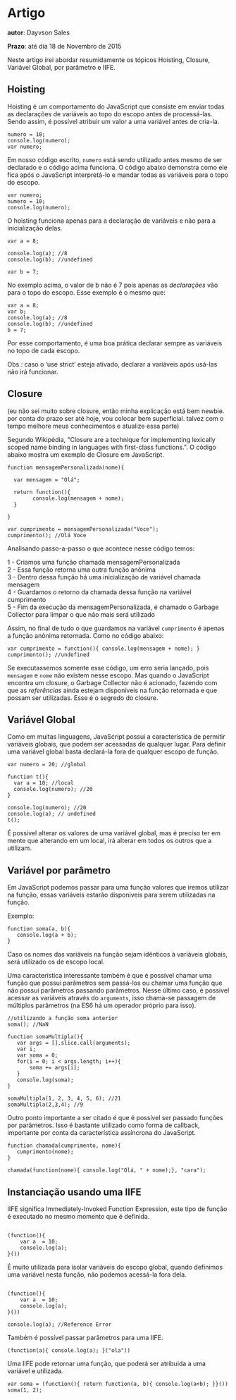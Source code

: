 # Artigo
**autor**: Dayvson Sales

**Prazo**: até dia 18 de Novembro de 2015

Neste artigo irei abordar resumidamente os tópicos Hoisting, Closure, Variável Global, por parâmetro e IIFE.

## Hoisting

Hoisting é um comportamento do JavaScript que consiste em enviar todas as declarações de variáveis ao topo do escopo antes de processá-las. Sendo assim, é possível atribuir um valor a uma variável antes de cria-la.

```
numero = 10;
console.log(numero);
var numero;

```

Em nosso código escrito, ```numero``` está sendo utilizado antes mesmo de ser declarado e o código acima funciona. O código abaixo demonstra como ele fica após o JavaScript interpretá-lo e mandar todas as variáveis para o topo do escopo.

```
var numero;
numero = 10;
console.log(numero);
```

O hoisting funciona apenas para a declaração de variáveis e não para a inicialização delas.

```
var a = 8;

console.log(a); //8
console.log(b); //undefined

var b = 7;

```

No exemplo acima, o valor de b não é 7 pois apenas as *declarações* vão para o topo do escopo. Esse exemplo é o mesmo que:

```
var a = 8;
var b;
console.log(a); //8
console.log(b); //undefined
b = 7;
```

Por esse comportamento, é uma boa prática declarar sempre as variáveis no topo de cada escopo. 

Obs.: caso o ‘use strict’ esteja ativado, declarar a variáveis após usá-las não irá funcionar.

## Closure

(eu não sei muito sobre closure, então minha explicação está bem newbie. por conta do prazo ser até hoje, vou colocar bem superficial. talvez com o tempo melhore meus conhecimentos e atualize essa parte)

Segundo Wikipédia, "Closure are a technique for implementing lexically scoped name binding in languages with first-class functions.". 
O código abaixo mostra um exemplo de Closure em JavaScript.

```
function mensagemPersonalizada(nome){
  
  var mensagem = "Olá";

  return function(){
        console.log(mensagem + nome);
  }

}

var cumprimento = mensagemPersonalizada("Voce");
cumprimento(); //Olá Voce

```

Analisando passo-a-passo o que acontece nesse código temos:

1 - Criamos uma função chamada mensagemPersonalizada  
2 - Essa função retorna uma outra função anônima  
3 - Dentro dessa função há uma inicialização de variável chamada mensagem  
4 - Guardamos o retorno da chamada dessa função na variável cumprimento  
5 - Fim da execução da mensagemPersonalizada, é chamado o Garbage Collector para limpar o que não mais será utilizado  

Assim, no final de tudo o que guardamos na variável ``cumprimento`` é apenas a função anônima retornada.
Como no código abaixo:

```
var cumprimento = function(){ console.log(mensagem + nome); }
cumprimento(); //undefined
```

Se executassemos somente esse código, um erro seria lançado, pois ``mensagem`` e ``nome`` não existem nesse escopo. 
Mas quando o JavaScript encontra um closure, o Garbage Collector não é acionado, fazendo com que as *referências* ainda estejam disponíveis na função retornada e que possam ser utilizadas. Esse é o segredo do closure.

## Variável Global

Como em muitas linguagens, JavaScript possui a característica de permitir variáveis globais, que podem ser acessadas de qualquer lugar.
Para definir uma variável global basta declará-la fora de qualquer escopo de função. 

```
var numero = 20; //global

function t(){
  var a = 10; //local
  console.log(numero); //20
}

console.log(numero); //20
console.log(a); // undefined
t();
```

É possível alterar os valores de uma variável global, mas é preciso ter em mente que alterando em um local, irá alterar em todos os outros que a utilizam.


## Variável por parâmetro

Em JavaScript podemos passar para uma função valores que iremos utilizar na função, essas variáveis estarão disponiveis para serem utilizadas na função.  

Exemplo:

```
function soma(a, b){
   console.log(a + b);
}
```
Caso os nomes das variáveis na função sejam idênticos à variáveis globais, será utilizado os de escopo local. 

Uma característica interessante também é que é possível chamar uma função que possui parâmetros sem passá-los ou chamar uma função que não possui parâmetros passando parâmetros. Nesse último caso, é possível acessar as variáveis através do ``arguments``, isso chama-se passagem de múltiplos parâmetros (na ES6 há um operador próprio para isso). 

 ```
 //utilizando a função soma anterior
 soma(); //NaN
 
 function somaMultipla(){
    var args = [].slice.call(arguments);
    var i;
    var soma = 0;
    for(i = 0; i < args.length; i++){
        soma += args[i];
    }
    console.log(soma);
 }
  
 somaMultipla(1, 2, 3, 4, 5, 6); //21
 somaMultipla(2,3,4); //9

 ```

Outro ponto importante a ser citado é que é possível ser passado funções por parâmetros. Isso é bastante utilizado como forma de callback, importante por conta da característica assíncrona do JavaScript.

```
function chamada(cumprimento, nome){
   cumprimento(nome);
}

chamada(function(nome){ console.log("Olá, " + nome);}, "cara");

```

## Instanciação usando uma IIFE

IIFE significa Immediately-Invoked Function Expression, este tipo de função é executado no mesmo momento que é definida.

```

(function(){
    var a  = 10;
    console.log(a);
}())

```

É muito utilizada para isolar variáveis do escopo global, quando definimos uma variável nesta função, não podemos acessá-la fora dela.

```

(function(){
    var a  = 10;
    console.log(a);
}())

console.log(a); //Reference Error

```

Também é possível passar parâmetros para uma IIFE.

```
(function(a){ console.log(a); }("ola"))

```

Uma IIFE pode retornar uma função, que poderá ser atribuida a uma variável e utilizada.

```
var soma = (function(){ return function(a, b){ console.log(a+b); }}())
soma(1, 2);

```
